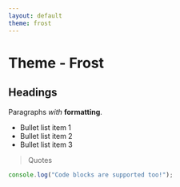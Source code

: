 ```yaml
---
layout: default
theme: frost
---
```


# Theme - Frost

## Headings

Paragraphs _with_ **formatting**.

- Bullet list item 1
- Bullet list item 2
- Bullet list item 3

> Quotes

```javascript
console.log("Code blocks are supported too!");
```
